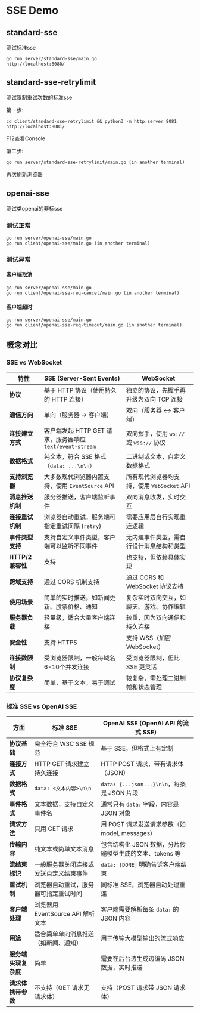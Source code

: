 # SSE Demo

## standard-sse

测试标准sse

```
go run server/standard-sse/main.go
http://localhost:8080/
```

## standard-sse-retrylimit

测试限制重试次数的标准sse

第一步:

```
cd client/standard-sse-retrylimit && python3 -m http.server 8081
http://localhost:8081/
```
F12查看Console

第二步:

```
go run server/standard-sse-retrylimit/main.go (in another terminal)
```
再次刷新浏览器

## openai-sse

测试类openai的非标sse

### 测试正常

```
go run server/openai-sse/main.go
go run client/openai-sse/main.go (in another terminal)
```

### 测试异常

#### 客户端取消

```
go run server/openai-sse/main.go
go run client/openai-sse-req-cancel/main.go (in another terminal)
```

#### 客户端超时

```
go run server/openai-sse/main.go
go run client/openai-sse-req-timeout/main.go (in another terminal)
```

## 概念对比

### SSE vs WebSocket

| 特性              | SSE (Server-Sent Events)                                 | WebSocket                                  |
| ----------------- | -------------------------------------------------------- | ------------------------------------------ |
| **协议**          | 基于 HTTP 协议（使用持久的 HTTP 连接）                   | 独立的协议，先握手再升级为双向 TCP 连接    |
| **通信方向**      | 单向（服务器 → 客户端）                                  | 双向（服务器 ↔ 客户端）                    |
| **连接建立方式**  | 客户端发起 HTTP GET 请求，服务器响应 `text/event-stream` | 双向握手，使用 `ws://` 或 `wss://` 协议    |
| **数据格式**      | 纯文本，符合 SSE 格式（`data: ...\n\n`）                 | 二进制或文本，自定义数据格式               |
| **支持浏览器**    | 大多数现代浏览器内置支持，使用 `EventSource` API         | 所有现代浏览器均支持，使用 `WebSocket` API |
| **消息推送机制**  | 服务器推送，客户端监听事件                               | 双向消息收发，实时交互                     |
| **连接重试机制**  | 浏览器自动重试，服务端可指定重试间隔 (`retry`)           | 需要应用层自行实现重连逻辑                 |
| **事件类型支持**  | 支持自定义事件类型，客户端可以监听不同事件               | 无内建事件类型，需自行设计消息结构和类型   |
| **HTTP/2 兼容性** | 支持                                                     | 也支持，但依赖具体实现                     |
| **跨域支持**      | 通过 CORS 机制支持                                       | 通过 CORS 和 WebSocket 协议支持            |
| **使用场景**      | 简单的实时推送，如新闻更新、股票价格、通知               | 复杂实时双向交互，如聊天、游戏、协作编辑   |
| **服务器负载**    | 轻量级，适合大量客户端连接                               | 较重，因为双向通信和持久连接               |
| **安全性**        | 支持 HTTPS                                               | 支持 WSS（加密 WebSocket）                 |
| **连接数限制**    | 受浏览器限制，一般每域名6-10个并发连接                   | 受浏览器限制，但比 SSE 更灵活              |
| **协议复杂度**    | 简单，基于文本，易于调试                                 | 较复杂，需处理二进制帧和状态管理           |

### 标准 SSE vs OpenAI SSE

| 方面                 | 标准 SSE                               | OpenAI SSE (OpenAI API 的流式 SSE)                      |
| -------------------- | -------------------------------------- | ------------------------------------------------------- |
| **协议基础**         | 完全符合 W3C SSE 规范                  | 基于 SSE，但格式上有定制                                |
| **连接方式**         | HTTP GET 请求建立持久连接              | HTTP POST 请求，带有请求体（JSON）                      |
| **数据格式**         | `data: <文本内容>\n\n`                 | `data: {...json...}\n\n`，每条是 JSON 片段              |
| **事件格式**         | 文本数据，支持自定义事件名             | 通常只有 `data:` 字段，内容是 JSON 对象                 |
| **请求方法**         | 只用 GET 请求                          | 用 POST 请求发送请求参数（如 model, messages）          |
| **传输内容**         | 纯文本或简单文本消息                   | 包含结构化 JSON 数据，分片传输模型生成的文本、tokens 等 |
| **流结束标识**       | 一般服务器关闭连接或发送自定义结束事件 | `data: [DONE]` 明确告诉客户端结束                       |
| **重试机制**         | 浏览器自动重试，服务器可指定重试时间   | 同标准 SSE，浏览器自动处理重连                          |
| **客户端处理**       | 浏览器用 EventSource API 解析文本      | 客户端需要解析每条 `data:` 的 JSON 内容                 |
| **用途**             | 适合简单单向消息推送（如新闻、通知）   | 用于传输大模型输出的流式响应                            |
| **服务端实现复杂度** | 简单                                   | 需要在后台边生成边编码 JSON 数据，实时推送              |
| **请求体携带参数**   | 不支持（GET 请求无请求体）             | 支持（POST 请求带 JSON 请求体）                         |
